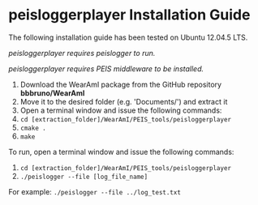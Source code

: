 # peisloggerplayer Installation Guide
The following installation guide has been tested on Ubuntu 12.04.5 LTS.

*peisloggerplayer requires peislogger to run.*

*peisloggerplayer requires PEIS middleware to be installed.*

1. Download the WearAmI package from the GitHub repository **bbbruno/WearAmI**
2. Move it to the desired folder (e.g. 'Documents/') and extract it
3. Open a terminal window and issue the following commands:
4. `cd [extraction_folder]/WearAmI/PEIS_tools/peisloggerplayer`
5. `cmake .`
6. `make`

To run, open a terminal window and issue the following commands:

1. `cd [extraction_folder]/WearAmI/PEIS_tools/peisloggerplayer`
2. `./peislogger --file [log_file_name]`

For example: `./peislogger --file ../log_test.txt`
